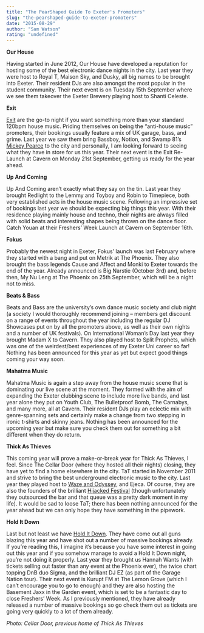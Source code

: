 ```yaml
---
title: "The PearShaped Guide To Exeter's Promoters"
slug: "the-pearshaped-guide-to-exeter-promoters"
date: "2015-08-29"
author: "Sam Watson"
rating: "undefined"
---
```


**Our House**

Having started in June 2012, Our House have developed a reputation for hosting some of the best electronic dance nights in the city. Last year they were host to Royal T, Maison Sky, and Dusky, all big names to be brought into Exeter. Their resident DJs are also amongst the most popular in the student community. Their next event is on Tuesday 15th September where we see them takeover the Exeter Brewery playing host to Shanti Celeste.

**Exit**

[Exit](http://pearshapedexeter.com/introducing-exit/) are the go-to night if you want something more than your standard 120bpm house music. Priding themselves on being the “anti-house music” promoters, their bookings usually feature a mix of UK garage, bass, and grime. Last year we saw them bring Bassboy, Notion, and Swamp 81’s [Mickey Pearce](http://pearshapedexeter.com/mickey-pearce-headlines-exit/) to the city and personally, I am looking forward to seeing what they have in store for us this year. Their next event is the Exit Re-Launch at Cavern on Monday 21st September, getting us ready for the year ahead.

**Up And Coming**

Up And Coming aren’t exactly what they say on the tin. Last year they brought Redlight to the Lemmy and Toyboy and Robin to Timepiece, both very established acts in the house music scene. Following an impressive set of bookings last year we should be expecting big things this year. With their residence playing mainly house and techno, their nights are always filled with solid beats and interesting shapes being thrown on the dance floor. Catch Youan at their Freshers’ Week Launch at Cavern on September 16th.

**Fokus**

Probably the newest night in Exeter, Fokus’ launch was last February where they started with a bang and put on Metrik at The Phoenix. They also brought the bass legends Cause and Affect and Monki to Exeter towards the end of the year. Already announced is Big Narstie (October 3rd) and, before then, My Nu Leng at The Phoenix on 25th September, which will be a night not to miss.

**Beats & Bass**

Beats and Bass are the university’s own dance music society and club night (a society I would thoroughly recommend joining – members get discount on a range of events throughout the year including the regular DJ Showcases put on by all the promoters above, as well as their own nights and a number of UK festivals). On International Woman’s Day last year they brought Madam X to Cavern. They also played host to Split Prophets, which was one of the weirdest/best experiences of my Exeter Uni career so far! Nothing has been announced for this year as yet but expect good things coming your way soon.

**Mahatma Music**

Mahatma Music is again a step away from the house music scene that is dominating our live scene at the moment. They formed with the aim of expanding the Exeter clubbing scene to include more live bands, and last year alone they put on Youth Club, The Bulletproof Bomb, The Carnabys, and many more, all at Cavern. Their resident DJs play an eclectic mix with genre-spanning sets and certainly make a change from two stepping in ironic t-shirts and skinny jeans. Nothing has been announced for the upcoming year but make sure you check them out for something a bit different when they do return.

**Thick As Thieves**

This coming year will prove a make-or-break year for Thick As Thieves, I feel. Since The Cellar Door (where they hosted all their nights) closing, they have yet to find a home elsewhere in the city. TaT started in November 2011 and strive to bring the best underground electronic music to the city. Last year they played host to [Waze and Odyssey](http://pearshapedexeter.com/thick-as-thieves-2nd-birthday-with-waze-odyssey/), and Ejeca. Of course, they are also the founders of the brilliant [Hijacked Festival](http://pearshapedexeter.com/hijacked-festival-2015-2/) (though unfortunately they outsourced the bar and that queue was a pretty dark moment in my life). It would be sad to loose TaT; there has been nothing announced for the year ahead but we can only hope they have something in the pipework.

**Hold It Down**

Last but not least we have [Hold It Down](http://pearshapedexeter.com/hold-it-down/). They have come out all guns blazing this year and have shot out a number of massive bookings already. If you’re reading this, I imagine it’s because you have some interest in going out this year and if you somehow manage to avoid a Hold It Down night, you’re not doing it properly. Last year they brought us Hannah Wants (with tickets selling out faster than any event at the Phoenix ever), the twice chart topping DnB duo Sigma, and the brilliant DJ EZ (as part of the Garage Nation tour). Their next event is Kurupt FM at The Lemon Grove (which I can’t encourage you to go to enough) and they are also hosting the Basement Jaxx in the Garden event, which is set to be a fantastic day to close Freshers’ Week. As I previously mentioned, they have already released a number of massive bookings so go check them out as tickets are going very quickly to a lot of them already.

_Photo: Cellar Door, previous home of Thick As Thieves_
